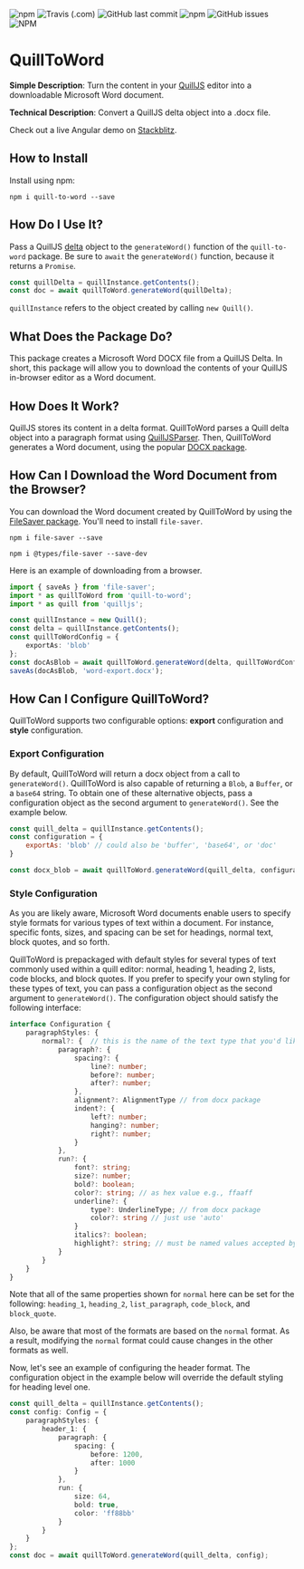 ![npm](https://img.shields.io/npm/v/quill-to-word) ![Travis (.com)](https://img.shields.io/travis/com/andrewraygilbert/quill-to-word) ![GitHub last commit](https://img.shields.io/github/last-commit/andrewraygilbert/quill-to-word) ![npm](https://img.shields.io/npm/dm/quill-to-word) ![GitHub issues](https://img.shields.io/github/issues/andrewraygilbert/quill-to-word) ![NPM](https://img.shields.io/npm/l/quill-to-word)

# QuillToWord

**Simple Description**: Turn the content in your [QuillJS](https://quilljs.com/) editor into a downloadable Microsoft Word document.

**Technical Description**: Convert a QuillJS delta object into a .docx file.

Check out a live Angular demo on [Stackblitz](https://stackblitz.com/edit/quill-to-word-demo?file=src/app/app.component.ts).

## How to Install

Install using npm:

```npm i quill-to-word --save```

## How Do I Use It?

Pass a QuillJS [delta](https://quilljs.com/docs/delta/) object to the `generateWord()` function of the `quill-to-word` package. Be sure to `await` the `generateWord()` function, because it returns a `Promise`.

```javascript
const quillDelta = quillInstance.getContents();
const doc = await quillToWord.generateWord(quillDelta);
```

`quillInstance` refers to the object created by calling `new Quill()`.

## What Does the Package Do?

This package creates a Microsoft Word DOCX file from a QuillJS Delta. In short, this package will allow you to download the contents of your QuillJS in-browser editor as a Word document.

## How Does It Work?

QuillJS stores its content in a delta format. QuillToWord parses a Quill delta object into a paragraph format using [QuillJSParser](https://github.com/andrewraygilbert/quilljs-parser). Then, QuillToWord generates a Word document, using the popular [DOCX package](https://docx.js.org/#/).

## How Can I Download the Word Document from the Browser?

You can download the Word document created by QuillToWord by using the [FileSaver package](https://www.npmjs.com/package/file-saver). You'll need to install `file-saver`.

```npm i file-saver --save```

```npm i @types/file-saver --save-dev```

Here is an example of downloading from a browser.

```typescript
import { saveAs } from 'file-saver';
import * as quillToWord from 'quill-to-word';
import * as quill from 'quilljs';

const quillInstance = new Quill();
const delta = quillInstance.getContents();
const quillToWordConfig = {
    exportAs: 'blob'
};
const docAsBlob = await quillToWord.generateWord(delta, quillToWordConfig);
saveAs(docAsBlob, 'word-export.docx');
```

## How Can I Configure QuillToWord?

QuillToWord supports two configurable options: **export** configuration and **style** configuration.

### Export Configuration

By default, QuillToWord will return a docx object from a call to `generateWord()`. QuillToWord is also capable of returning a `Blob`, a `Buffer`, or a `base64` string. To obtain one of these alternative objects, pass a configuration object as the second argument to `generateWord()`. See the example below.

```javascript
const quill_delta = quillInstance.getContents();
const configuration = {
    exportAs: 'blob' // could also be 'buffer', 'base64', or 'doc'
}

const docx_blob = await quillToWord.generateWord(quill_delta, configuration); // returns Promise<Blob>
```
### Style Configuration

As you are likely aware, Microsoft Word documents enable users to specify style formats for various types of text within a document. For instance, specific fonts, sizes, and spacing can be set for headings, normal text, block quotes, and so forth.

QuillToWord is prepackaged with default styles for several types of text commonly used within a quill editor: normal, heading 1, heading 2, lists, code blocks, and block quotes. If you prefer to specify your own styling for these types of text, you can pass a configuration object as the second argument to `generateWord()`. The configuration object should satisfy the following interface:

```typescript
interface Configuration {
    paragraphStyles: {
        normal?: {  // this is the name of the text type that you'd like to style
            paragraph?: {
                spacing?: {
                    line?: number;
                    before?: number;
                    after?: number;
                },
                alignment?: AlignmentType // from docx package
                indent?: {
                    left?: number;
                    hanging?: number;
                    right?: number;
                }
            },
            run?: {
                font?: string;
                size?: number;
                bold?: boolean;
                color?: string; // as hex value e.g., ffaaff
                underline?: {
                    type?: UnderlineType; // from docx package
                    color?: string // just use 'auto'
                }
                italics?: boolean;
                highlight?: string; // must be named values accepted by Word, like 'yellow'
            }
        }
    }
}
```

Note that all of the same properties shown for `normal` here can be set for the following: `heading_1`, `heading_2`, `list_paragraph`, `code_block`, and `block_quote`. 

Also, be aware that most of the formats are based on the `normal` format. As a result, modifying the `normal` format could cause changes in the other formats as well.

Now, let's see an example of configuring the header format. The configuration object in the example below will override the default styling for heading level one.

```typescript
const quill_delta = quillInstance.getContents();
const config: Config = {
    paragraphStyles: {
        header_1: {
            paragraph: {
                spacing: {
                    before: 1200,
                    after: 1000
                }
            },
            run: {
                size: 64,
                bold: true,
                color: 'ff88bb'
            }
        }
    }
};
const doc = await quillToWord.generateWord(quill_delta, config);
```
